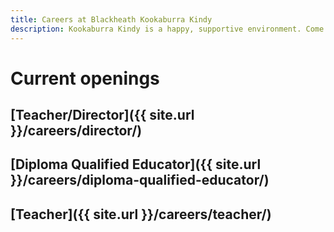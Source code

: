 ```yaml
---
title: Careers at Blackheath Kookaburra Kindy
description: Kookaburra Kindy is a happy, supportive environment. Come work at Kookaburra Kindy!
---
```


# Current openings

## [Teacher/Director]({{ site.url }}/careers/director/)
## [Diploma Qualified Educator]({{ site.url }}/careers/diploma-qualified-educator/)
## [Teacher]({{ site.url }}/careers/teacher/)

